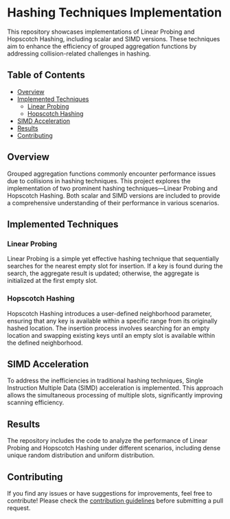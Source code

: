 # Hashing Techniques Implementation

This repository showcases implementations of Linear Probing and Hopscotch Hashing, including scalar and SIMD versions. These techniques aim to enhance the efficiency of grouped aggregation functions by addressing collision-related challenges in hashing.

## Table of Contents

- [Overview](#overview)
- [Implemented Techniques](#implemented-techniques)
  - [Linear Probing](#linear-probing)
  - [Hopscotch Hashing](#hopscotch-hashing)
- [SIMD Acceleration](#simd-acceleration)
- [Results](#results)
- [Contributing](#contributing)

## Overview

Grouped aggregation functions commonly encounter performance issues due to collisions in hashing techniques. This project explores the implementation of two prominent hashing techniques—Linear Probing and Hopscotch Hashing. Both scalar and SIMD versions are included to provide a comprehensive understanding of their performance in various scenarios.

## Implemented Techniques

### Linear Probing

Linear Probing is a simple yet effective hashing technique that sequentially searches for the nearest empty slot for insertion. If a key is found during the search, the aggregate result is updated; otherwise, the aggregate is initialized at the first empty slot.

### Hopscotch Hashing

Hopscotch Hashing introduces a user-defined neighborhood parameter, ensuring that any key is available within a specific range from its originally hashed location. The insertion process involves searching for an empty location and swapping existing keys until an empty slot is available within the defined neighborhood.

## SIMD Acceleration

To address the inefficiencies in traditional hashing techniques, Single Instruction Multiple Data (SIMD) acceleration is implemented. This approach allows the simultaneous processing of multiple slots, significantly improving scanning efficiency.

## Results

The repository includes the code to analyze the performance of Linear Probing and Hopscotch Hashing under different scenarios, including dense unique random distribution and uniform distribution.

## Contributing

If you find any issues or have suggestions for improvements, feel free to contribute! Please check the [contribution guidelines](CONTRIBUTING.md) before submitting a pull request.

